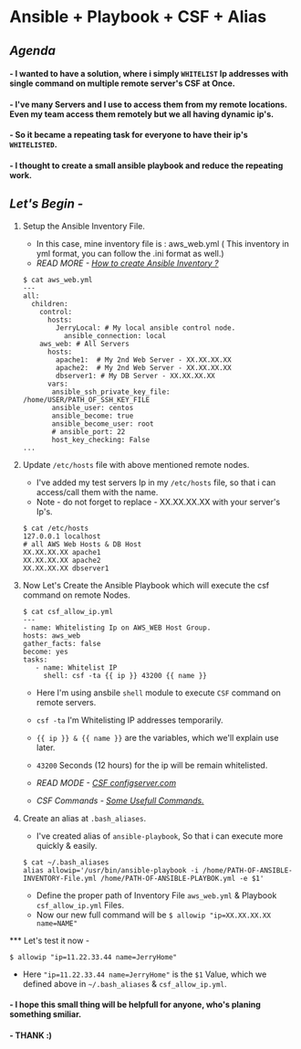 # Ansible + Playbook + CSF + Alias 

## *Agenda*

#### - I wanted to have a solution, where i simply `WHITELIST` Ip addresses with single command on multiple remote server's CSF at Once.  

#### - I've many Servers and I use to access them from my remote locations. Even my team access them remotely but we all having dynamic ip's.

#### - So it became a repeating task for everyone to have their ip's `WHITELISTED`. 
#### - I thought to create a small ansible playbook and reduce the repeating work. 


## *Let's Begin -*

1. Setup the Ansible Inventory File.
	- In this case, mine inventory file is : aws_web.yml ( This inventory in yml format, you can follow the .ini format as well.)
	- *READ MORE - [How to create Ansible Inventory ?](https://docs.ansible.com/ansible/latest/user_guide/intro_inventory.html)*

	```
	$ cat aws_web.yml
	---
	all:
	  children:
	    control:
	      hosts:
	        JerryLocal: # My local ansible control node.
	          ansible_connection: local
	    aws_web: # All Servers
	      hosts:
	        apache1:  # My 2nd Web Server - XX.XX.XX.XX
	        apache2:  # My 2nd Web Server - XX.XX.XX.XX
	        dbserver1: # My DB Server - XX.XX.XX.XX  
	      vars:
	       ansible_ssh_private_key_file: /home/USER/PATH_OF_SSH_KEY_FILE
	       ansible_user: centos
	       ansible_become: true
	       ansible_become_user: root
	       # ansible_port: 22
	       host_key_checking: False
	...
	```       

2. Update `/etc/hosts` file with above mentioned remote nodes.
	- I've added my test servers Ip in my `/etc/hosts` file, so that i can access/call them with the name.
	- Note - do not forget to replace - XX.XX.XX.XX with your server's Ip's.
	```
	$ cat /etc/hosts
	127.0.0.1 localhost
	# all AWS Web Hosts & DB Host
	XX.XX.XX.XX apache1
	XX.XX.XX.XX apache2
	XX.XX.XX.XX dbserver1
	```

3. Now Let's Create the Ansible Playbook which will execute the csf command on remote Nodes.
	```
	$ cat csf_allow_ip.yml
	---
	- name: Whitelisting Ip on AWS_WEB Host Group.
  	hosts: aws_web
  	gather_facts: false
  	become: yes
  	tasks:
       - name: Whitelist IP
         shell: csf -ta {{ ip }} 43200 {{ name }}
	```	
	- Here I'm using ansbile `shell` module to execute `CSF` command on remote servers.  
	- `csf -ta` I'm Whitelisting IP addresses temporarily.
	- `{{ ip }} & {{ name }}` are the variables, which we'll explain use later. 
	- `43200` Seconds (12 hours) for the ip will be remain whitelisted. 

	- *READ MODE - [CSF configserver.com](https://www.configserver.com/cp/csf.html)*
	- *CSF Commands - [Some Usefull Commands.](https://www.hostdime.com/kb/hd/command-line/useful-csf-ssh-command-line-commands-csf-cheat-sheet)*
	
4. Create an alias at `.bash_aliases`. 
	- I've created alias of `ansible-playbook`, So that i can execute more quickly & easily. 
	```
	$ cat ~/.bash_aliases
	alias allowip='/usr/bin/ansible-playbook -i /home/PATH-OF-ANSIBLE-INVENTORY-File.yml /home/PATH-OF-ANSIBLE-PLAYBOK.yml -e $1'
	``` 
	- Define the proper path of Inventory File `aws_web.yml` & Playbook `csf_allow_ip.yml` Files.
	- Now our new full command will be `$ allowip "ip=XX.XX.XX.XX name=NAME"`

*** Let's test it now - 
```
$ allowip "ip=11.22.33.44 name=JerryHome"
```	
- Here `"ip=11.22.33.44 name=JerryHome"` is the `$1` Value, which we defined above in `~/.bash_aliases` & `csf_allow_ip.yml`.
 
#### - I hope this small thing will be helpfull for anyone, who's planing something smiliar. 
#### - THANK :)
